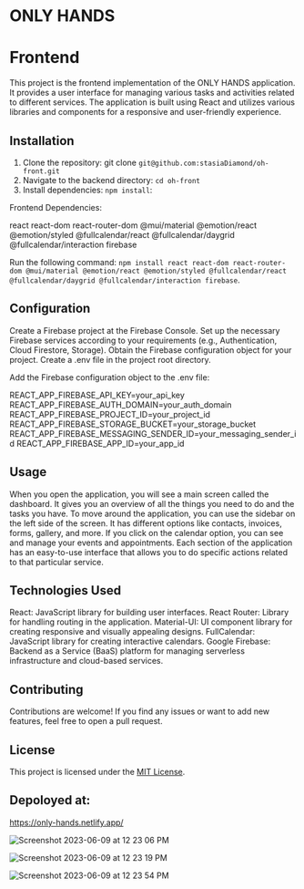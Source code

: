 # ONLY HANDS

# Frontend



This project is the frontend implementation of the ONLY HANDS application. It provides a user interface for managing various tasks and activities related to different services. The application is built using React and utilizes various libraries and components for a responsive and user-friendly experience.




## Installation



1. Clone the repository: git clone `git@github.com:stasiaDiamond/oh-front.git`
2. Navigate to the backend directory: `cd oh-front`
3. Install dependencies: `npm install`: 

Frontend Dependencies:

react
react-dom
react-router-dom
@mui/material
@emotion/react
@emotion/styled
@fullcalendar/react
@fullcalendar/daygrid
@fullcalendar/interaction
firebase

Run the following command: `npm install react react-dom react-router-dom @mui/material @emotion/react @emotion/styled @fullcalendar/react @fullcalendar/daygrid @fullcalendar/interaction firebase`.






## Configuration


Create a Firebase project at the Firebase Console.
Set up the necessary Firebase services according to your requirements (e.g., Authentication, Cloud Firestore, Storage).
Obtain the Firebase configuration object for your project.
Create a .env file in the project root directory.

Add the Firebase configuration object to the .env file:

REACT_APP_FIREBASE_API_KEY=your_api_key
REACT_APP_FIREBASE_AUTH_DOMAIN=your_auth_domain
REACT_APP_FIREBASE_PROJECT_ID=your_project_id
REACT_APP_FIREBASE_STORAGE_BUCKET=your_storage_bucket
REACT_APP_FIREBASE_MESSAGING_SENDER_ID=your_messaging_sender_id
REACT_APP_FIREBASE_APP_ID=your_app_id






## Usage


When you open the application, you will see a main screen called the dashboard. It gives you an overview of all the things you need to do and the tasks you have. To move around the application, you can use the sidebar on the left side of the screen. It has different options like contacts, invoices, forms, gallery, and more. If you click on the calendar option, you can see and manage your events and appointments. Each section of the application has an easy-to-use interface that allows you to do specific actions related to that particular service.




## Technologies Used


React: JavaScript library for building user interfaces.
React Router: Library for handling routing in the application.
Material-UI: UI component library for creating responsive and visually appealing designs.
FullCalendar: JavaScript library for creating interactive calendars.
Google Firebase: Backend as a Service (BaaS) platform for managing serverless infrastructure and cloud-based services.





## Contributing


Contributions are welcome! If you find any issues or want to add new features, feel free to open a pull request.



## License


This project is licensed under the [MIT License](LICENSE).

## Depoloyed at:


https://only-hands.netlify.app/



![Screenshot 2023-06-09 at 12 23 06 PM](https://github.com/stasiaDiamond/oh-front/assets/119384486/0bc6d230-cd52-47fd-bf24-27a59b581af5)


![Screenshot 2023-06-09 at 12 23 19 PM](https://github.com/stasiaDiamond/oh-front/assets/119384486/6f1f8ed0-85f9-466a-b528-d271ab18868b)


![Screenshot 2023-06-09 at 12 23 54 PM](https://github.com/stasiaDiamond/oh-front/assets/119384486/4cba34dd-c0a2-413e-a624-b83f1550c273)

